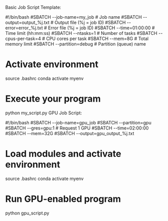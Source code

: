 Basic Job Script Template:

#!/bin/bash
#SBATCH --job-name=my_job              # Job name
#SBATCH --output=output_%j.txt         # Output file (%j = job ID)
#SBATCH --error=error_%j.txt           # Error file (%j = job ID)
#SBATCH --time=01:00:00               # Time limit (hh:mm:ss)
#SBATCH --ntasks=1                    # Number of tasks
#SBATCH --cpus-per-task=4             # CPU cores per task
#SBATCH --mem=8G                      # Total memory limit
#SBATCH --partition=debug             # Partition (queue) name

# Activate environment
source .bashrc
conda activate myenv

# Execute your program
python my_script.py
GPU Job Script:

#!/bin/bash
#SBATCH --job-name=gpu_job
#SBATCH --partition=gpu
#SBATCH --gres=gpu:1                  # Request 1 GPU
#SBATCH --time=02:00:00
#SBATCH --mem=32G
#SBATCH --output=gpu_output_%j.txt

# Load modules and activate environment
source .bashrc
conda activate myenv

# Run GPU-enabled program
python gpu_script.py
